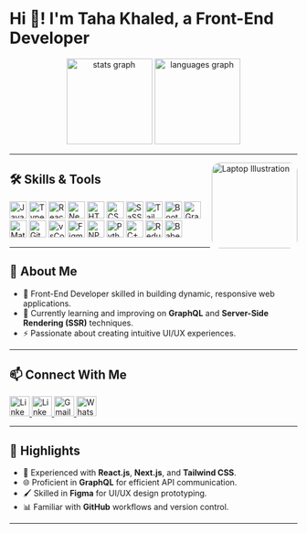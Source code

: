 # Hi 👋! I'm Taha Khaled, a Front-End Developer

<div align="center">
  <img src="https://github-readme-stats.vercel.app/api?username=TahaKhaledSaad&hide_title=false&hide_rank=false&show_icons=true&include_all_commits=true&count_private=true&disable_animations=false&theme=dracula&locale=en&hide_border=false" height="150" alt="stats graph" />
  <img src="https://github-readme-stats.vercel.app/api/top-langs?username=TahaKhaledSaad&locale=en&hide_title=false&layout=compact&card_width=320&langs_count=6&theme=dracula&hide_border=false" height="150" alt="languages graph" />
</div>

---

<img align="right" style="border-radius: 15px;"  height="150" src="https://images.pexels.com/photos/546819/pexels-photo-546819.jpeg?auto=compress&cs=tinysrgb&w=1260&h=750&dpr=1" alt="Laptop Illustration" />

## 🛠️ Skills & Tools

<div align="left">
  <img src="https://cdn.jsdelivr.net/gh/devicons/devicon/icons/javascript/javascript-original.svg" height="30" alt="JavaScript" />
  <img src="https://cdn.jsdelivr.net/gh/devicons/devicon/icons/typescript/typescript-original.svg" height="30" alt="TypeScript" />
  <img src="https://cdn.jsdelivr.net/gh/devicons/devicon/icons/react/react-original.svg" height="30" alt="React.js" />
  <img src="https://cdn.jsdelivr.net/gh/devicons/devicon@latest/icons/nextjs/nextjs-original.svg" height="30" alt="Next.js" />
  <img src="https://cdn.jsdelivr.net/gh/devicons/devicon/icons/html5/html5-original.svg" height="30" alt="HTML5" />
  <img src="https://cdn.jsdelivr.net/gh/devicons/devicon/icons/css3/css3-original.svg" height="30" alt="CSS3" />
  <img src="https://cdn.jsdelivr.net/gh/devicons/devicon@latest/icons/sass/sass-original.svg" height="30" alt="SaSS" />
  <img src="https://cdn.jsdelivr.net/gh/devicons/devicon@latest/icons/tailwindcss/tailwindcss-original.svg" height="30" alt="Tailwindcss" />
  <img src="https://cdn.jsdelivr.net/gh/devicons/devicon/icons/bootstrap/bootstrap-original.svg" height="30" alt="Bootstrap" />
  <img src="https://cdn.jsdelivr.net/gh/devicons/devicon/icons/graphql/graphql-plain.svg" height="30" alt="GraphQL" />
  <img src="https://cdn.jsdelivr.net/gh/devicons/devicon/icons/materialui/materialui-original.svg" height="30" alt="Material-UI" />
  <img src="https://cdn.jsdelivr.net/gh/devicons/devicon/icons/git/git-original.svg" height="30" alt="Git" />
  <img src="https://cdn.jsdelivr.net/gh/devicons/devicon@latest/icons/vscode/vscode-original.svg" height="30" alt="vsCode" />
  <img src="https://cdn.jsdelivr.net/gh/devicons/devicon/icons/figma/figma-original.svg" height="30" alt="Figma" />
  <img src="https://cdn.jsdelivr.net/gh/devicons/devicon/icons/npm/npm-original-wordmark.svg" height="30" alt="NPM" />
  <img src="https://cdn.jsdelivr.net/gh/devicons/devicon/icons/python/python-original.svg" height="30" alt="Python" />
  <img src="https://cdn.jsdelivr.net/gh/devicons/devicon@latest/icons/cplusplus/cplusplus-original.svg" height="30" alt="C++" />
  <img src="https://cdn.jsdelivr.net/gh/devicons/devicon/icons/redux/redux-original.svg" height="30" alt="Redux" />
  <img src="https://cdn.jsdelivr.net/gh/devicons/devicon/icons/babel/babel-original.svg" height="30" alt="Babel" />
</div>

---

## 🌟 About Me

- 💼 Front-End Developer skilled in building dynamic, responsive web applications.
- 🌱 Currently learning and improving on **GraphQL** and **Server-Side Rendering (SSR)** techniques.
- ⚡ Passionate about creating intuitive UI/UX experiences.

---

## 📫 Connect With Me

<div align="left">
 <a href="https://tahakhsaad.vercel.app/" target="_blank">
    <img src="https://img.shields.io/static/v1?message=My-Portfolio&logo=react&label=&color=00ccff&logoColor=white&labelColor=&style=for-the-badge" height="35" alt="LinkedIn" />
  </a>
  <a href="https://www.linkedin.com/in/taha-khaled-81a81a26a/" target="_blank">
    <img src="https://img.shields.io/static/v1?message=LinkedIn&logo=linkedin&label=&color=0077B5&logoColor=white&labelColor=&style=for-the-badge" height="35" alt="LinkedIn" />
  </a>
  <a href="mailto:tahakhsaad55@gmail.com" target="_blank">
    <img src="https://img.shields.io/static/v1?message=Gmail&logo=gmail&label=&color=D14836&logoColor=white&labelColor=&style=for-the-badge" height="35" alt="Gmail" />
  </a>
  <a href="http://api.whatsapp.com/send?phone=0201142022467&text=Hello%20Taha" target="_blank">
    <img src="https://img.shields.io/static/v1?message=WhatsApp&logo=whatsapp&label=&color=25D366&logoColor=white&labelColor=&style=for-the-badge" height="35" alt="WhatsApp" />
  </a>
</div>

---

## 🚀 Highlights

- 🔧 Experienced with **React.js**, **Next.js**, and **Tailwind CSS**.
- 🌐 Proficient in **GraphQL** for efficient API communication.
- 🖌️ Skilled in **Figma** for UI/UX design prototyping.
- 📊 Familiar with **GitHub** workflows and version control.

---
